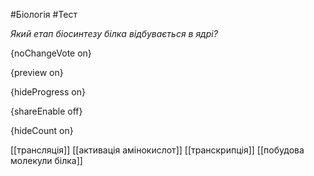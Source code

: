 #Біологія #Тест

*Який етап біосинтезу білка відбувається в ядрі?*

{noChangeVote on}

{preview on}

{hideProgress on}

{shareEnable off}

{hideCount on}

[[трансляція]]
[[активація амінокислот]]
[[транскрипція]]
[[побудова молекули білка]]
